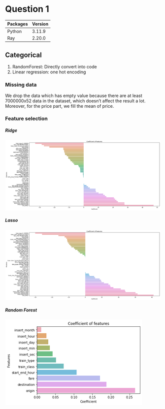# Question 1

|Packages|Version|
|---|---|
|Python|3.11.9|
|Ray|2.20.0|
  
## Categorical
  1. RandomForest: Directly convert into code
  2. Linear regression: one hot encoding
### Missing data
  We drop the data which has empty value because there are at least 7000000x52 data in the dataset, which doesn’t affect the result a lot. Moreover, for the price part, we fill the mean of price.
### Feature selection
##### Ridge
![Ridge_coef](https://github.com/Martinyeh81/The-Data-Incubator/blob/master/section_1/Image/LR_Ridge_coef.png)
##### Lasso
![Lasso_coef](https://github.com/Martinyeh81/The-Data-Incubator/blob/master/section_1/Image/LR_Lasso_coef.png)
##### Random Forest
![Random_coef](https://github.com/Martinyeh81/The-Data-Incubator/blob/master/section_1/Image/Random_coef.png)



